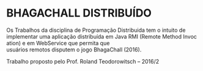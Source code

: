 # BHAGA­CHALL DISTRIBUÍDO

Os Trabalhos da disciplina de Programação Distribuida tem o intuito de implementar uma aplicação distribuída em Java RMI (Remote Method Invocation) e em WebService que permita que usuários remotos disputem o jogo Bhaga­Chall (2016).

Trabalho proposto pelo Prof. Roland Teodorowitsch – 2016/2
